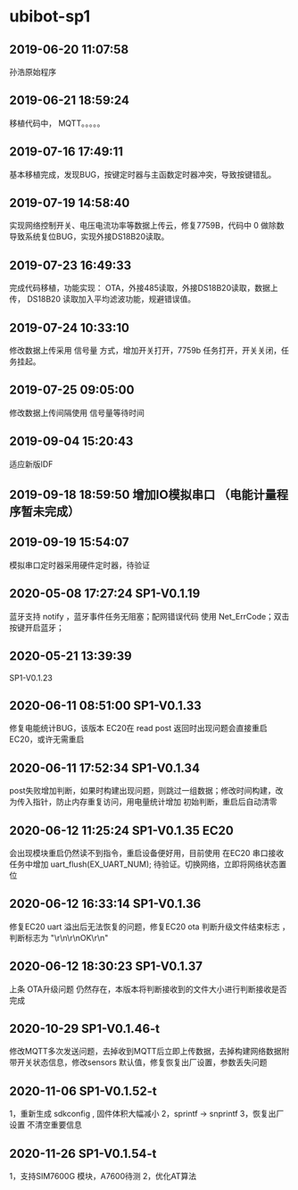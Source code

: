 # ubibot-sp1

## 2019-06-20 11:07:58 
孙浩原始程序

## 2019-06-21 18:59:24 
移植代码中， MQTT。。。。。 

## 2019-07-16 17:49:11 
基本移植完成，发现BUG，按键定时器与主函数定时器冲突，导致按键错乱。

## 2019-07-19 14:58:40 
实现网络控制开关、电压电流功率等数据上传云，修复7759B，代码中 0 做除数导致系统复位BUG，实现外接DS18B20读取。

## 2019-07-23 16:49:33 
完成代码移植，功能实现： OTA，外接485读取，外接DS18B20读取，数据上传， DS18B20 读取加入平均滤波功能，规避错误值。

## 2019-07-24 10:33:10 
修改数据上传采用 信号量 方式，增加开关打开，7759b 任务打开，开关关闭，任务挂起。

## 2019-07-25 09:05:00 
修改数据上传间隔使用 信号量等待时间

## 2019-09-04 15:20:43 
适应新版IDF

## 2019-09-18 18:59:50 增加IO模拟串口 （电能计量程序暂未完成）

## 2019-09-19 15:54:07 
模拟串口定时器采用硬件定时器，待验证

## 2020-05-08 17:27:24 SP1-V0.1.19  
蓝牙支持 notify ，蓝牙事件任务无阻塞；配网错误代码 使用 Net_ErrCode；双击按键开启蓝牙；

## 2020-05-21 13:39:39 
SP1-V0.1.23 

## 2020-06-11 08:51:00 SP1-V0.1.33 
修复电能统计BUG，该版本 EC20在 read post 返回时出现问题会直接重启 EC20，或许无需重启

## 2020-06-11 17:52:34 SP1-V0.1.34 
post失败增加判断，如果时构建出现问题，则跳过一组数据；修改时间构建，改为传入指针，防止内存重复访问，用电量统计增加 初始判断，重启后自动清零

## 2020-06-12 11:25:24 SP1-V0.1.35 EC20 
会出现模块重启仍然读不到指令，重启设备便好用，目前使用 在EC20 串口接收任务中增加 uart_flush(EX_UART_NUM); 待验证。切换网络，立即将网络状态置位

## 2020-06-12 16:33:14 SP1-V0.1.36
修复EC20 uart 溢出后无法恢复的问题，修复EC20 ota 判断升级文件结束标志 ，判断标志为 "\r\n\r\nOK\r\n"

## 2020-06-12 18:30:23 SP1-V0.1.37
上条 OTA升级问题 仍然存在，本版本将判断接收到的文件大小进行判断接收是否完成

## 2020-10-29 SP1-V0.1.46-t 
修改MQTT多次发送问题，去掉收到MQTT后立即上传数据，去掉构建网络数据附带开关状态信息，修改sensors 默认值，修复恢复出厂设置，参数丢失问题

## 2020-11-06 SP1-V0.1.52-t
1，重新生成 sdkconfig , 固件体积大幅减小
2，sprintf  -> snprintf
3，恢复出厂设置 不清空重要信息

## 2020-11-26 SP1-V0.1.54-t
1，支持SIM7600G 模块，A7600待测
2，优化AT算法
